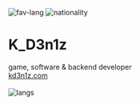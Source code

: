 ![fav-lang](https://img.shields.io/badge/favourite%20language-C%23-blueviolet)
![nationality](https://img.shields.io/badge/nationality-ukrainian-yellow)

# K_D3n1z
game, software & backend developer<br>
[kd3n1z.com](http://kd3n1z.com)<br><br>
![langs](https://github-readme-stats.vercel.app/api/top-langs/?username=KD3n1z&layout=compact)
<br><br>
